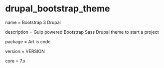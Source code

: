 # drupal_bootstrap_theme

name = Bootstrap 3 Drupal

description = Gulp powered Bootstrap Sass Drupal theme to start a project

package = Art is code

version = VERSION

core = 7.x
